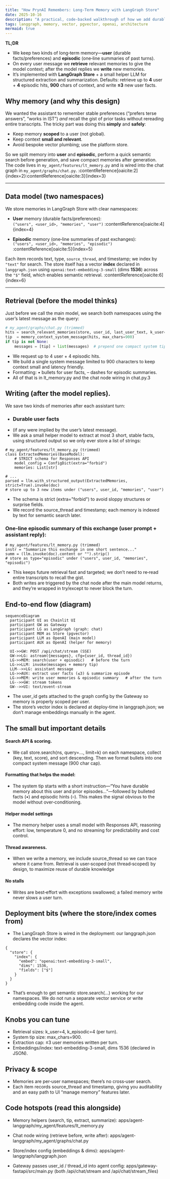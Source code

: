 ```yaml
---
title: "How PrynAI Remembers: Long‑Term Memory with LangGraph Store"
date: 2025-10-16
description: "A practical, code-backed walkthrough of how we add durable user & episodic memory to chat—retrieve before the turn, write after it."
tags: langgraph, memory, vector, pgvector, openai, architecture
mermaid: true
---
```


**TL;DR**  
- We keep two kinds of long‑term memory—**user** (durable facts/preferences) and **episodic** (one‑line summaries of past turns).  
- On every user message we **retrieve** relevant memories to give the model context; after the model replies we **write** new memories.  
- It’s implemented with **LangGraph Store** + a small helper LLM for structured extraction and summarization. Defaults: retrieve up to **4** user + **4** episodic hits, **900** chars of context, and write **≤3** new user facts.


## Why memory (and why this design)

We wanted the assistant to remember stable preferences (“prefers terse answers”, “works in IST”) *and* recall the gist of prior tasks without rereading entire transcripts. The tricky part was doing this **simply** and **safely**:

- Keep memory **scoped** to a user (not global).  
- Keep context **small and relevant**.  
- Avoid bespoke vector plumbing; use the platform store.

So we split memory into **user** and **episodic**, perform a quick semantic search before generation, and save compact memories after generation. The code lives in `my_agent/features/lt_memory.py` and is wired into the chat graph in `my_agent/graphs/chat.py`. :contentReference[oaicite:2]{index=2}:contentReference[oaicite:3]{index=3}

---

## Data model (two namespaces)

We store memories in LangGraph Store with clear namespaces:

- **User** memory (durable facts/preferences):  
  `("users", <user_id>, "memories", "user")` :contentReference[oaicite:4]{index=4}

- **Episodic** memory (one‑line summaries of past exchanges):  
  `("users", <user_id>, "memories", "episodic")` :contentReference[oaicite:5]{index=5}

Each item records text, type, `source_thread`, and timestamp; we index by `"text"` for search. The store itself has a vector **index** declared in `langgraph.json` using `openai:text-embedding-3-small` (dims **1536**) across the `"$"` field, which enables semantic retrieval. :contentReference[oaicite:6]{index=6}

---

## Retrieval (before the model thinks)

Just before we call the main model, we search both namespaces using the user’s latest message as the query:

```python
# my_agent/graphs/chat.py (trimmed)
hits = search_relevant_memories(store, user_id, last_user_text, k_user=4, k_episodic=4)
tip  = memory_context_system_message(hits, max_chars=900)
if tip is not None:
    messages = [tip] + list(messages)  # prepend one compact system tip
```
- We request up to 4 user + 4 episodic hits.
- We build a single system message limited to 900 characters to keep context small and latency friendly.
- Formatting: • bullets for user facts, – dashes for episodic summaries.
- All of that is in lt_memory.py and the chat node wiring in chat.py.3

## Writing (after the model replies).

We save two kinds of memories after each assistant turn:

- ### Durable user facts
- (if any were implied by the user’s latest message).
- We ask a small helper model to extract at most 3 short, stable facts, using structured output so we only ever store a list of strings:
  
```
# my_agent/features/lt_memory.py (trimmed)
class ExtractedMemories(BaseModel):
    # STRICT schema for Responses API
    model_config = ConfigDict(extra="forbid")
    memories: List[str]

# ...
parsed = llm.with_structured_output(ExtractedMemories, strict=True).invoke(doc)
# store up to 3 new items under ("users", user_id, "memories", "user")

```
- The schema is strict (extra="forbid") to avoid sloppy structures or surprise fields.
- We record the source_thread and timestamp; each memory is indexed by text for semantic search later.

### One‑line episodic summary of this exchange (user prompt + assistant reply):
```
# my_agent/features/lt_memory.py (trimmed)
instr = "Summarize this exchange in one short sentence..."
summ = (llm.invoke(doc).content or "").strip()
# store as type="episodic" under ("users", user_id, "memories", "episodic")

```
- This keeps future retrieval fast and targeted; we don’t need to re‑read entire transcripts to recall the gist.
- Both writes are triggered by the chat node after the main model returns, and they’re wrapped in try/except to never block the turn.

## End‑to‑end flow (diagram)
```mermaid
sequenceDiagram
  participant UI as Chainlit UI
  participant GW as Gateway
  participant LG as LangGraph (graph: chat)
  participant MEM as Store (pgvector)
  participant LLM as OpenAI (main model)
  participant AUX as OpenAI (helper for memory)

  UI->>GW: POST /api/chat/stream (SSE)
  GW->>LG: astream({messages}, cfg={user_id, thread_id})
  LG->>MEM: search(user + episodic)   # before the turn
  LG->>LLM: invoke(messages + memory tip)
  LLM-->>LG: assistant message
  LG->>AUX: extract user facts (≤3) & summarize episode
  LG->>MEM: write user memories & episodic summary   # after the turn
  LG-->>GW: stream tokens
  GW-->>UI: text/event-stream
```

- The user_id gets attached to the graph config by the Gateway so memory is properly scoped per user.
- The store’s vector index is declared at deploy‑time in langgraph.json; we don’t manage embeddings manually in the agent.

## The small but important details

#### Search API & scoring.
- We call store.search(ns, query=..., limit=k) on each namespace, collect (key, text, score), and sort descending. Then we format bullets into one compact system message (900 char cap).

#### Formatting that helps the model:
- The system tip starts with a short instruction—“You have durable memory about this user and prior episodes…”—followed by bulleted facts (•) and episodic hints (–). This makes the signal obvious to the model without over‑conditioning.
#### Helper model settings
- The memory helper uses a small model with Responses API, reasoning effort: low, temperature 0, and no streaming for predictability and cost control.
#### Thread awareness.
- When we write a memory, we include source_thread so we can trace where it came from. Retrieval is user‑scoped (not thread‑scoped) by design, to maximize reuse of durable knowledge
#### No stalls
- Writes are best‑effort with exceptions swallowed; a failed memory write never slows a user turn.
## Deployment bits (where the store/index comes from)
- The LangGraph Store is wired in the deployment: our langgraph.json declares the vector index:
```
{
  "store": {
    "index": {
      "embed": "openai:text-embedding-3-small",
      "dims": 1536,
      "fields": ["$"]
    }
  }
}

```
- That’s enough to get semantic store.search(...) working for our namespaces. We do not run a separate vector service or write embedding code inside the agent.

## Knobs you can tune

- Retrieval sizes: k_user=4, k_episodic=4 (per turn).
- System tip size: max_chars=900.
- Extraction cap: ≤3 user memories written per turn.
- Embeddings/index: text-embedding-3-small, dims 1536 (declared in JSON).

## Privacy & scope
- Memories are per‑user namespaces; there’s no cross‑user search.
- Each item records source_thread and timestamp, giving you auditability and an easy path to UI “manage memory” features later.

## Code hotspots (read this alongside)

- Memory helpers (search, tip, extract, summarize):
apps/agent-langgraph/my_agent/features/lt_memory.py

- Chat node wiring (retrieve before, write after):
apps/agent-langgraph/my_agent/graphs/chat.py

- Store/index config (embeddings & dims):
apps/agent-langgraph/langgraph.json

- Gateway passes user_id / thread_id into agent config:
apps/gateway-fastapi/src/main.py (both /api/chat/stream and /api/chat/stream_files)
